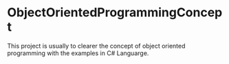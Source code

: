 # ObjectOrientedProgrammingConcept
This project is usually to clearer the concept of object oriented programming  with the examples in C# Languarge.
